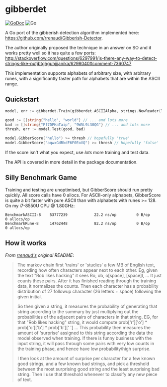 gibberdet
=========

[![GoDoc](https://godoc.org/github.com/shabbyrobe/gibberdet?status.svg)](https://godoc.org/github.com/shabbyrobe/gibberdet)
![Go](https://github.com/shabbyrobe/gibberdet/workflows/Go/badge.svg?branch=master)

A Go port of the gibberish detection algorithm implemented here:
https://github.com/rrenaud/Gibberish-Detector.

The author originally proposed the technique in an answer on SO and it works pretty well
so it has quite a few ports:
http://stackoverflow.com/questions/6297991/is-there-any-way-to-detect-strings-like-putjbtghguhjjjanika/6298040#comment-7360747

This implementation supports alphabets of arbitrary size, with arbitrary runes,
with a significantly faster path for alphabets that are within the ASCII range.


Quickstart
----------

```go
model, err := gibberdet.Train(gibberdet.ASCIIAlpha, strings.NewReader(lotsaData))

good := []string{"hello", "world"} // ... and lots more
bad := []string{"Ff7DPHaTaip", "9W5L9L30QG"} // ... and lots more
thresh, err := model.Test(good, bad)

model.GibberScore("hello") >= thresh // hopefully 'true'
model.GibberScore("aqwxGdRkdF6F0EoVQ") >= thresh // hopefully 'false'
```

If the score isn't what you expect, use _lots_ more training and test data.

The API is covered in more detail in the package documentation.


Silly Benchmark Game
--------------------

Training and testing are unoptimised, but GibberScore should run pretty quickly. All
score calls have 0 allocs. For ASCII-only alphabets, GibberScore is quite a bit faster
with pure ASCII than with alphabets with runes >= 128. On my i7-8550U CPU @ 1.80GHz:

    BenchmarkASCII-8   	53777239	        22.2 ns/op	       0 B/op	       0 allocs/op
    BenchmarkRune-8   	14762448	        82.2 ns/op	       0 B/op	       0 allocs/op


How it works
------------

_From [rrenaud's](https://github.com/rrenaud/) original README_:

> The markov chain first 'trains' or 'studies' a few MB of English text,
> recording how often characters appear next to each other. Eg, given the text
> "Rob likes hacking" it sees Ro, ob, o[space], [space]l, ... It just counts
> these pairs. After it has finished reading through the training data, it
> normalizes the counts. Then each character has a probability distribution of 27
> followup character (26 letters + space) following the given initial.
> 
> So then given a string, it measures the probability of generating that string
> according to the summary by just multiplying out the probabilities of the
> adjacent pairs of characters in that string. EG, for that "Rob likes hacking"
> string, it would compute prob['r']['o'] * prob['o']['b'] * prob['b'][' '] ...
> This probability then measures the amount of 'surprise' assigned to this string
> according the data the model observed when training. If there is funny business
> with the input string, it will pass through some pairs with very low counts in
> the training phase, and hence have low probability/high surprise.
> 
> I then look at the amount of surprise per character for a few known good
> strings, and a few known bad strings, and pick a threshold between the most
> surprising good string and the least surprising bad string. Then I use that
> threshold whenever to classify any new piece of text.
